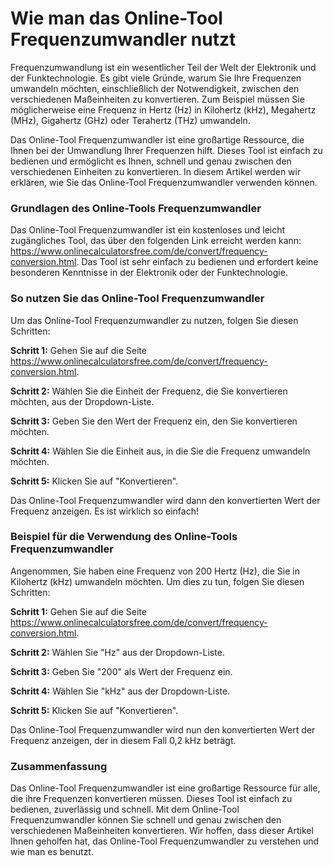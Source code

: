 Wie man das Online-Tool Frequenzumwandler nutzt
===============================================

Frequenzumwandlung ist ein wesentlicher Teil der Welt der Elektronik und der Funktechnologie. Es gibt viele Gründe, warum Sie Ihre Frequenzen umwandeln möchten, einschließlich der Notwendigkeit, zwischen den verschiedenen Maßeinheiten zu konvertieren. Zum Beispiel müssen Sie möglicherweise eine Frequenz in Hertz (Hz) in Kilohertz (kHz), Megahertz (MHz), Gigahertz (GHz) oder Terahertz (THz) umwandeln.

Das Online-Tool Frequenzumwandler ist eine großartige Ressource, die Ihnen bei der Umwandlung Ihrer Frequenzen hilft. Dieses Tool ist einfach zu bedienen und ermöglicht es Ihnen, schnell und genau zwischen den verschiedenen Einheiten zu konvertieren. In diesem Artikel werden wir erklären, wie Sie das Online-Tool Frequenzumwandler verwenden können.

### Grundlagen des Online-Tools Frequenzumwandler

Das Online-Tool Frequenzumwandler ist ein kostenloses und leicht zugängliches Tool, das über den folgenden Link erreicht werden kann: <https://www.onlinecalculatorsfree.com/de/convert/frequency-conversion.html>. Das Tool ist sehr einfach zu bedienen und erfordert keine besonderen Kenntnisse in der Elektronik oder der Funktechnologie.

### So nutzen Sie das Online-Tool Frequenzumwandler

Um das Online-Tool Frequenzumwandler zu nutzen, folgen Sie diesen Schritten:

**Schritt 1:** Gehen Sie auf die Seite <https://www.onlinecalculatorsfree.com/de/convert/frequency-conversion.html>.

**Schritt 2:** Wählen Sie die Einheit der Frequenz, die Sie konvertieren möchten, aus der Dropdown-Liste.

**Schritt 3:** Geben Sie den Wert der Frequenz ein, den Sie konvertieren möchten.

**Schritt 4:** Wählen Sie die Einheit aus, in die Sie die Frequenz umwandeln möchten.

**Schritt 5:** Klicken Sie auf "Konvertieren".

Das Online-Tool Frequenzumwandler wird dann den konvertierten Wert der Frequenz anzeigen. Es ist wirklich so einfach!

### Beispiel für die Verwendung des Online-Tools Frequenzumwandler

Angenommen, Sie haben eine Frequenz von 200 Hertz (Hz), die Sie in Kilohertz (kHz) umwandeln möchten. Um dies zu tun, folgen Sie diesen Schritten:

**Schritt 1:** Gehen Sie auf die Seite <https://www.onlinecalculatorsfree.com/de/convert/frequency-conversion.html>.

**Schritt 2:** Wählen Sie "Hz" aus der Dropdown-Liste.

**Schritt 3:** Geben Sie "200" als Wert der Frequenz ein.

**Schritt 4:** Wählen Sie "kHz" aus der Dropdown-Liste.

**Schritt 5:** Klicken Sie auf "Konvertieren".

Das Online-Tool Frequenzumwandler wird nun den konvertierten Wert der Frequenz anzeigen, der in diesem Fall 0,2 kHz beträgt.

### Zusammenfassung

Das Online-Tool Frequenzumwandler ist eine großartige Ressource für alle, die ihre Frequenzen konvertieren müssen. Dieses Tool ist einfach zu bedienen, zuverlässig und schnell. Mit dem Online-Tool Frequenzumwandler können Sie schnell und genau zwischen den verschiedenen Maßeinheiten konvertieren. Wir hoffen, dass dieser Artikel Ihnen geholfen hat, das Online-Tool Frequenzumwandler zu verstehen und wie man es benutzt.
